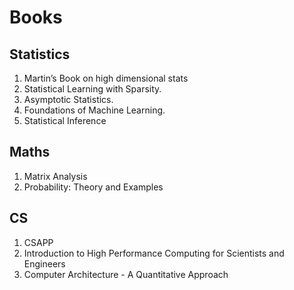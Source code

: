 # Books

## Statistics

1. Martin’s Book on high dimensional stats
2. Statistical Learning with Sparsity.
3. Asymptotic Statistics. 
4. Foundations of Machine Learning. 
5. Statistical Inference

## Maths

1. Matrix Analysis
2. Probability: Theory and Examples

## CS

1. CSAPP
2. Introduction to High Performance Computing for Scientists and Engineers
3. Computer Architecture - A Quantitative Approach